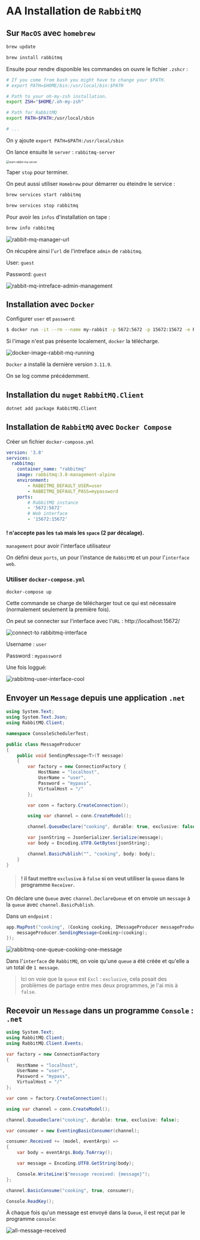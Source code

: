 # AA Installation de `RabbitMQ`



## Sur `MacOS` avec `homebrew`

```bash
brew update

brew install rabbitmq
```

Ensuite pour rendre disponible les commandes on ouvre le fichier `.zshcr` :

```bash
# If you come from bash you might have to change your $PATH.
# export PATH=$HOME/bin:/usr/local/bin:$PATH

# Path to your oh-my-zsh installation.
export ZSH="$HOME/.oh-my-zsh"

# Path for RabbitMQ
export PATH=$PATH:/usr/local/sbin

# ...
```

On y ajoute `export PATH=$PATH:/usr/local/sbin`

On lance ensuite le `server` : `rabbitmq-server`

<img src="assets/start-rabbit-mq-server.png" alt="start-rabbit-mq-server" style="zoom:50%;" />

Taper `stop` pour terminer.

On peut aussi utiliser `Homebrew` pour démarrer ou éteindre le service :

```bash
brew services start rabbitmq
```

```bash
brew services stop rabbitmq
```

Pour avoir les `infos` d'installation on tape :

```bash
brew info rabbitmq
```

<img src="assets/rabbit-mq-manager-url.png" alt="rabbit-mq-manager-url" />

On récupère ainsi l'`url` de l'intreface `admin` de `rabbitmq`.

User: `guest`

Password: `guest`

<img src="assets/rabbit-mq-intreface-admin-management.png" alt="rabbit-mq-intreface-admin-management" />



## Installation avec `Docker`

Configurer `user` et `password`:

```bash
$ docker run -it --rm --name my-rabbit -p 5672:5672 -p 15672:15672 -e RABBITMQ_DEFAULT_USER=hukar -e RABBITMQ_DEFAULT_PASS=huk@r99_ rabbitmq:3.11-management
```

Si l'image n'est pas présente localement, `docker` la télécharge.

<img src="assets/docker-image-rabbit-mq-running.png" alt="docker-image-rabbit-mq-running" />

`Docker` a installé la dernière version `3.11.9`.

On se log comme précédemment.



## Installation du `nuget` `RabbitMQ.Client`

```bash
dotnet add package RabbitMQ.Client
```



## Installation de `RabbitMQ` avec `Docker Compose`

Créer un fichier `docker-compose.yml`

```yml
version: '3.8'
services:
  rabbitmq:
  	container_name: "rabbitmq"
  	image: rabbitmq:3.8-management-alpine
  	environment:
  		- RABBITMQ_DEFAULT_USER=user
  		- RABBITMQ_DEFAULT_PASS=mypassword
  	ports:
  		# RabbitMQ instance
  		- '5672:5672'
  		# Web interface
  		- '15672:15672'
```

#### ! n'accepte pas les `tab` mais les `space` (2 par décalage).

 `management` pour avoir l'interface utilisateur

On défini deux `ports`, un pour l'instance de `RabbitMQ` et un pour l'`interface web`.



### Utiliser `docker-compose.yml`

```bash
docker-compose up
```

Cette commande se charge de télécharger tout ce qui est nécessaire (normalement seulement la première fois).

On peut se connecter sur l'interface avec l'`URL` : http://localhost:15672/

<img src="assets/connect-to%20rabbitmq-interface.png" alt="connect-to rabbitmq-interface" />

Username : `user`

Password : `mypassword`

Une fois loggué:

<img src="assets/rabbitmq-user-interface-cool.png" alt="rabbitmq-user-interface-cool" />



## Envoyer un `Message` depuis une application `.net`

```cs
using System.Text;
using System.Text.Json;
using RabbitMQ.Client;

namespace ConsoleSchedulerTest;

public class MessageProducer
{
    public void SendingMessage<T>(T message)
    {
        var factory = new ConnectionFactory {
            HostName = "localhost",
            UserName = "user",
            Password = "mypass",
            VirtualHost = "/"
        };

        var conn = factory.CreateConnection();

        using var channel = conn.CreateModel();

        channel.QueueDeclare("cooking", durable: true, exclusive: false);

        var jsonString = JsonSerializer.Serialize(message);
        var body = Encoding.UTF8.GetBytes(jsonString);

        channel.BasicPublish("", "cooking", body: body);
    }
}
```

> #### ! il faut mettre `exclusive` à `false` si on veut utiliser la `queue` dans le programme `Receiver`.

On déclare une `Queue` avec `channel.DeclareQueue` et on envoie un `message` à la `queue` avec `channel.BasicPublish`.

Dans un `endpoint` :

```cs
app.MapPost("cooking", (Cooking cooking, IMessageProducer messageProducer) => {
    messageProducer.SendingMessage<Cooking>(cooking);
});
```

<img src="assets/rabbitmq-one-queue-cooking-one-message.png" alt="rabbitmq-one-queue-cooking-one-message" />

Dans l'`interface` de `RabbitMQ`, on voie qu'une `queue` a été créée et qu'elle a un total de `1 message`.

> Ici on voie que la `queue` est `Excl` : `exclusive`, cela posait des problèmes de partage entre mes deux programmes, je l'ai mis à `false`.

## Recevoir un `Message` dans un programme `Console` :  `.net`

```cs
using System.Text;
using RabbitMQ.Client;
using RabbitMQ.Client.Events;

var factory = new ConnectionFactory
{
    HostName = "localhost",
    UserName = "user",
    Password = "mypass",
    VirtualHost = "/"
};

var conn = factory.CreateConnection();

using var channel = conn.CreateModel();

channel.QueueDeclare("cooking", durable: true, exclusive: false);

var consumer = new EventingBasicConsumer(channel);

consumer.Received += (model, eventArgs) =>
{
    var body = eventArgs.Body.ToArray();

    var message = Encoding.UTF8.GetString(body);

    Console.WriteLine($"message received: {message}");
};

channel.BasicConsume("cooking", true, consumer);

Console.ReadKey();
```

À chaque fois qu'un message est envoyé dans la `Queue`, il est reçut par le programme `console`: 

<img src="assets/all-message-received.png" alt="all-message-received" />























